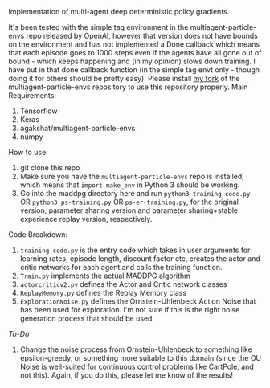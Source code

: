 Implementation of multi-agent deep deterministic policy gradients. 

It's been tested with the simple tag environment in the multiagent-particle-envs repo released by OpenAI, however that version does not have bounds on the environment and has not implemented a Done callback which means that each episode goes to 1000 steps even if the agents have all gone out of bound - which keeps happening and (in my opinion) slows down training. I have put in that done callback function (in the simple tag envt only - though doing it for others should be pretty easy). Please install [my fork](https://github.com/agakshat/multiagent-particle-envs.git) of the multiagent-particle-envs repository to use this repository properly. 
Main Requirements:
1. Tensorflow
2. Keras
3. agakshat/multiagent-particle-envs
4. numpy

How to use:

1. git clone this repo
2. Make sure you have the `multiagent-particle-envs` repo is installed, which means that `import make_env` in Python 3 should be working.
3. Go into the maddpg directory here and run `python3 training-code.py` OR `python3 ps-training.py` OR  `ps-er-training.py`, for the original version, parameter sharing version  and parameter sharing+stable experience replay version, respectively.

Code Breakdown:
1. `training-code.py` is the entry code which takes in user arguments for learning rates, episode length, discount factor etc, creates the actor and critic networks for each agent and calls the training function.
2. `Train.py` implements the actual MADDPG algorithm
3. `actorcriticv2.py` defines the Actor and Critic network classes
4. `ReplayMemory.py` defines the Replay Memory class
5. `ExplorationNoise.py` defines the Ornstein-Uhlenbeck Action Noise that has been used for exploration. I'm not sure if this is the right noise generation process that should be used.


*To-Do*
1. Change the noise process from Ornstein-Uhlenbeck to something like epsilon-greedy, or something more suitable to this domain (since the OU Noise is well-suited for continuous control problems like CartPole, and not this). Again, if you do this, please let me know of the results!
